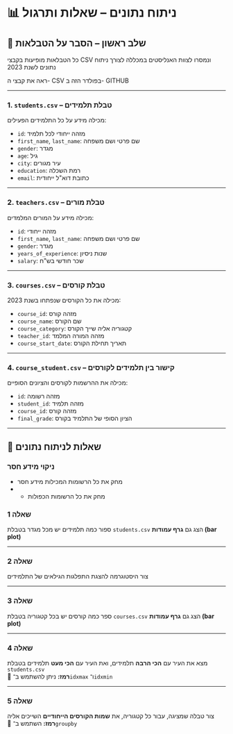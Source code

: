 
# 📊 ניתוח נתונים – שאלות ותרגול

## 📁 שלב ראשון – הסבר על הטבלאות

כל הטבלאות מופיעות בקבצי CSV ונמסרו לצוות האנליסטים במכללה לצורך ניתוח נתונים לשנת 2023

ראה את קבצי ה- CSV בפולדר הזה ב- GITHUB

---

### 1. `students.csv` – טבלת תלמידים  
מכילה מידע על כל התלמידים הפעילים:
- `id`: מזהה ייחודי לכל תלמיד  
- `first_name`, `last_name`: שם פרטי ושם משפחה  
- `gender`: מגדר  
- `age`: גיל  
- `city`: עיר מגורים  
- `education`: רמת השכלה  
- `email`: כתובת דוא"ל ייחודית

---

### 2. `teachers.csv` – טבלת מורים  
מכילה מידע על המורים המלמדים:
- `id`: מזהה ייחודי  
- `first_name`, `last_name`: שם פרטי ושם משפחה  
- `gender`: מגדר  
- `years_of_experience`: שנות ניסיון  
- `salary`: שכר חודשי בש"ח

---

### 3. `courses.csv` – טבלת קורסים  
מכילה את כל הקורסים שנפתחו בשנת 2023:
- `course_id`: מזהה קורס  
- `course_name`: שם הקורס  
- `course_category`: קטגוריה אליה שייך הקורס  
- `teacher_id`: מזהה המורה המלמד  
- `course_start_date`: תאריך תחילת הקורס

---

### 4. `course_student.csv` – קישור בין תלמידים לקורסים  
מכילה את ההרשמות לקורסים והציונים הסופיים:
- `id`: מזהה רשומה  
- `student_id`: מזהה תלמיד  
- `course_id`: מזהה קורס  
- `final_grade`: הציון הסופי של התלמיד בקורס

---

## 📝 שאלות לניתוח נתונים

### ניקוי מידע חסר
- מחק את כל הרשומות המכילות מידע חסר
- - מחק את כל הרשומות הכפולות

### שאלה 1  
ספור כמה תלמידים יש מכל מגדר בטבלת `students.csv` 
הצג גם **גרף עמודות (bar plot)**

---

### שאלה 2  
צור היסטוגרמה להצגת התפלגות הגילאים של התלמידים

---

### שאלה 3  
ספר כמה קורסים יש בכל קטגוריה בטבלת `courses.csv`
הצג גם **גרף עמודות (bar plot)**

---

### שאלה 4  
מצא את העיר עם **הכי הרבה** תלמידים, ואת העיר עם **הכי מעט** תלמידים בטבלת `students.csv`  
📌 **רמז:** ניתן להשתמש ב־`idxmax` ו־`idxmin`

---

### שאלה 5  
צור טבלה שמציגה, עבור כל קטגוריה, את **שמות הקורסים הייחודיים** השייכים אליה  
📌 **רמז:** השתמש ב־`groupby`
